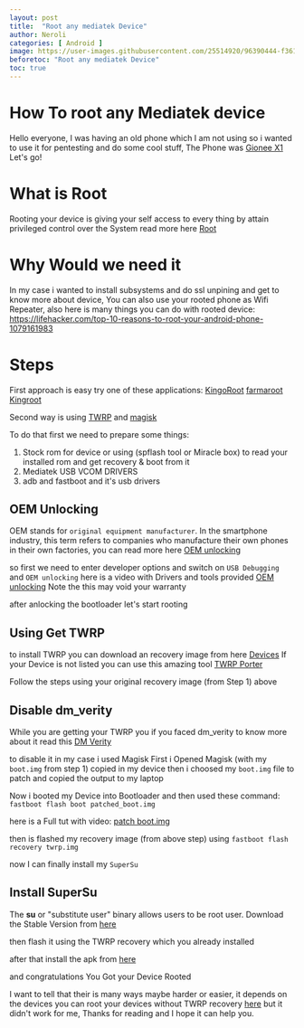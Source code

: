 ```yaml
---
layout: post
title:  "Root any mediatek Device"
author: Neroli
categories: [ Android ]
image: https://user-images.githubusercontent.com/25514920/96390444-f361f200-11b4-11eb-8734-988dd95023b0.png
beforetoc: "Root any mediatek Device"
toc: true
---
```


# How To root any Mediatek device

Hello everyone, I was having an old phone which I am not using so i wanted to use it for pentesting and do some cool stuff, The Phone was [Gionee X1](https://gadgets.ndtv.com/gionee-x1s-4414) Let's go!

# What is Root
Rooting your device is giving your self access to every thing by attain privileged control over the System 
read more here [Root](https://en.wikipedia.org/wiki/Rooting_(Android))

# Why Would we need it
In my case i wanted to install subsystems and do ssl unpining and get to know more about device,
You can also use your rooted phone as Wifi Repeater, also here is many things you can do with rooted device:
https://lifehacker.com/top-10-reasons-to-root-your-android-phone-1079161983

# Steps
First approach is easy try one of these applications:
[KingoRoot](https://www.oneclickroot.com/download/)
[farmaroot](https://forum.xda-developers.com/apps/framaroot/root-framaroot-one-click-apk-to-root-t2130276)
[Kingroot](https://kingroot.en.uptodown.com/android)

Second way is using [TWRP](https://twrp.me/about/) and [magisk](https://magiskmanager.com/)

To do that first we need to prepare some things:

1) Stock rom for device or using (spflash tool or Miracle box) to read your installed rom and get recovery & boot from it
2) Mediatek USB VCOM DRIVERS
3) adb and fastboot and it's usb drivers

## OEM Unlocking
OEM stands for `original equipment manufacturer`. In the smartphone industry, this term refers to companies who manufacture their own phones in their own factories, you can read more here [OEM unlocking](http://helpto.pro/whats-an-oem-unlock-in-android/)

so first we need to enter developer options and switch on `USB Debugging` and `OEM unlocking`
here is a video with Drivers and tools provided
[OEM unlocking](https://www.youtube.com/watch?v=AEBK3hMvkMM)
Note the this may void your warranty

after anlocking the bootloader let's start rooting


## Using Get TWRP
to install TWRP you can download an recovery image from here [Devices](https://twrp.me/Devices/)
If your Device is not listed you can use this amazing tool [TWRP Porter](https://forum.hovatek.com/thread-21839.html)

Follow the steps using your original recovery image (from Step 1) above

## Disable dm_verity
While you are getting your TWRP you if you faced dm_verity to know more about it read this [DM Verity](https://blog.hovatek.com/dm_verity-is-probably-why-that-twrp-flash-ends-in-a-bootloop/)

to disable it in my case i used Magisk
First i Opened Magisk (with my `boot.img` from step 1) copied in my device
then i choosed my `boot.img` file to patch and copied the output to my laptop 

Now i booted my Device into Bootloader and then used these command:
`fastboot flash boot patched_boot.img`

here is a Full tut with video:
[patch boot.img](https://forum.hovatek.com/thread-21427.html)

then is flashed my recovery image (from above step) using
`fastboot flash recovery twrp.img`

now I can finally install my `SuperSu`

## Install SuperSu
The **su** or "substitute user" binary allows users to be root user.
Download the Stable Version from [here](https://forum.xda-developers.com/apps/supersu/stable-2016-09-01supersu-v2-78-release-t3452703)

then flash it using the TWRP recovery which you already installed 

after that install the apk from [here](https://www.apkmirror.com/apk/codingcode/supersu/supersu-2-82-sr5-release/)

and congratulations You Got your Device Rooted

I want to tell that their is many ways maybe harder or easier, it depends on the devices you can root your devices without TWRP recovery [here](https://forum.hovatek.com/thread-21427.html)
but it didn't work for me, Thanks for reading and I hope it can help you.



